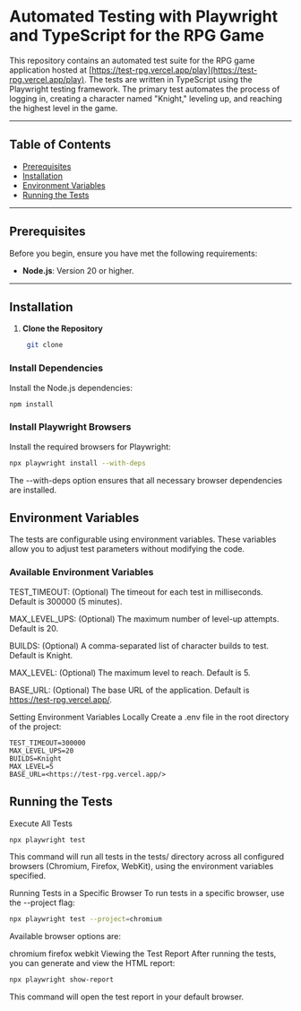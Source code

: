 
# Automated Testing with Playwright and TypeScript for the RPG Game

This repository contains an automated test suite for the RPG game application hosted at [https://test-rpg.vercel.app/play](https://test-rpg.vercel.app/play). The tests are written in TypeScript using the Playwright testing framework. The primary test automates the process of logging in, creating a character named "Knight," leveling up, and reaching the highest level in the game.

---

## Table of Contents

- [Prerequisites](#prerequisites)
- [Installation](#installation)
- [Environment Variables](#environment-variables)
- [Running the Tests](#running-the-tests)



---

## Prerequisites

Before you begin, ensure you have met the following requirements:

- **Node.js**: Version 20 or higher.

---

## Installation

1. **Clone the Repository**

   ```bash
    git clone
    ```

### Install Dependencies

Install the Node.js dependencies:

```bash
npm install
```

### Install Playwright Browsers

Install the required browsers for Playwright:

```bash
npx playwright install --with-deps
```

The --with-deps option ensures that all necessary browser dependencies are installed.

## Environment Variables
The tests are configurable using environment variables. These variables allow you to adjust test parameters without modifying the code.

### Available Environment Variables

TEST_TIMEOUT: (Optional) The timeout for each test in milliseconds. Default is 300000 (5 minutes).

MAX_LEVEL_UPS: (Optional) The maximum number of level-up attempts. Default is 20.

BUILDS: (Optional) A comma-separated list of character builds to test. Default is Knight.

MAX_LEVEL: (Optional) The maximum level to reach. Default is 5.

BASE_URL: (Optional) The base URL of the application. Default is <https://test-rpg.vercel.app/>.

Setting Environment Variables Locally
Create a .env file in the root directory of the project:

```env
TEST_TIMEOUT=300000
MAX_LEVEL_UPS=20
BUILDS=Knight
MAX_LEVEL=5
BASE_URL=<https://test-rpg.vercel.app/>
```

## Running the Tests

Execute All Tests

```bash
npx playwright test
```

This command will run all tests in the tests/ directory across all configured browsers (Chromium, Firefox, WebKit), using the environment variables specified.

Running Tests in a Specific Browser
To run tests in a specific browser, use the --project flag:

```bash
npx playwright test --project=chromium
```

Available browser options are:

chromium
firefox
webkit
Viewing the Test Report
After running the tests, you can generate and view the HTML report:

```bash
npx playwright show-report
```

This command will open the test report in your default browser.
